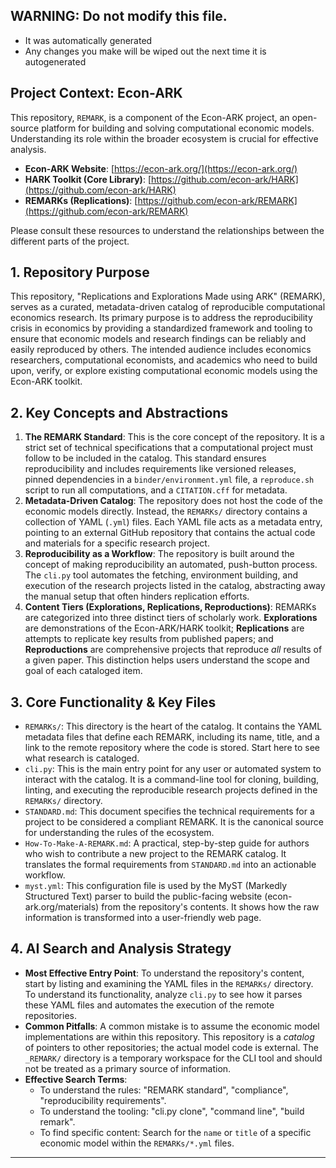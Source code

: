 ## WARNING: Do not modify this file.
  - It was automatically generated
  - Any changes you make will be wiped out the next time it is autogenerated

## Project Context: Econ-ARK
This repository, `REMARK`, is a component of the Econ-ARK project, an open-source platform for building and solving computational economic models. Understanding its role within the broader ecosystem is crucial for effective analysis.

- **Econ-ARK Website**: [https://econ-ark.org/](https://econ-ark.org/)
- **HARK Toolkit (Core Library)**: [https://github.com/econ-ark/HARK](https://github.com/econ-ark/HARK)
- **REMARKs (Replications)**: [https://github.com/econ-ark/REMARK](https://github.com/econ-ark/REMARK)

Please consult these resources to understand the relationships between the different parts of the project.

## 1. Repository Purpose

This repository, "Replications and Explorations Made using ARK" (REMARK), serves as a curated, metadata-driven catalog of reproducible computational economics research. Its primary purpose is to address the reproducibility crisis in economics by providing a standardized framework and tooling to ensure that economic models and research findings can be reliably and easily reproduced by others. The intended audience includes economics researchers, computational economists, and academics who need to build upon, verify, or explore existing computational economic models using the Econ-ARK toolkit.

## 2. Key Concepts and Abstractions

1.  **The REMARK Standard**: This is the core concept of the repository. It is a strict set of technical specifications that a computational project must follow to be included in the catalog. This standard ensures reproducibility and includes requirements like versioned releases, pinned dependencies in a `binder/environment.yml` file, a `reproduce.sh` script to run all computations, and a `CITATION.cff` for metadata.
2.  **Metadata-Driven Catalog**: The repository does not host the code of the economic models directly. Instead, the `REMARKs/` directory contains a collection of YAML (`.yml`) files. Each YAML file acts as a metadata entry, pointing to an external GitHub repository that contains the actual code and materials for a specific research project.
3.  **Reproducibility as a Workflow**: The repository is built around the concept of making reproducibility an automated, push-button process. The `cli.py` tool automates the fetching, environment building, and execution of the research projects listed in the catalog, abstracting away the manual setup that often hinders replication efforts.
4.  **Content Tiers (Explorations, Replications, Reproductions)**: REMARKs are categorized into three distinct tiers of scholarly work. **Explorations** are demonstrations of the Econ-ARK/HARK toolkit; **Replications** are attempts to replicate key results from published papers; and **Reproductions** are comprehensive projects that reproduce *all* results of a given paper. This distinction helps users understand the scope and goal of each cataloged item.

## 3. Core Functionality & Key Files

-   `REMARKs/`: This directory is the heart of the catalog. It contains the YAML metadata files that define each REMARK, including its name, title, and a link to the remote repository where the code is stored. Start here to see what research is cataloged.
-   `cli.py`: This is the main entry point for any user or automated system to interact with the catalog. It is a command-line tool for cloning, building, linting, and executing the reproducible research projects defined in the `REMARKs/` directory.
-   `STANDARD.md`: This document specifies the technical requirements for a project to be considered a compliant REMARK. It is the canonical source for understanding the rules of the ecosystem.
-   `How-To-Make-A-REMARK.md`: A practical, step-by-step guide for authors who wish to contribute a new project to the REMARK catalog. It translates the formal requirements from `STANDARD.md` into an actionable workflow.
-   `myst.yml`: This configuration file is used by the MyST (Markedly Structured Text) parser to build the public-facing website (econ-ark.org/materials) from the repository's contents. It shows how the raw information is transformed into a user-friendly web page.

## 4. AI Search and Analysis Strategy

-   **Most Effective Entry Point**: To understand the repository's content, start by listing and examining the YAML files in the `REMARKs/` directory. To understand its functionality, analyze `cli.py` to see how it parses these YAML files and automates the execution of the remote repositories.
-   **Common Pitfalls**: A common mistake is to assume the economic model implementations are within this repository. This repository is a *catalog* of pointers to other repositories; the actual model code is external. The `_REMARK/` directory is a temporary workspace for the CLI tool and should not be treated as a primary source of information.
-   **Effective Search Terms**:
    -   To understand the rules: "REMARK standard", "compliance", "reproducibility requirements".
    -   To understand the tooling: "cli.py clone", "command line", "build remark".
    -   To find specific content: Search for the `name` or `title` of a specific economic model within the `REMARKs/*.yml` files.

---
